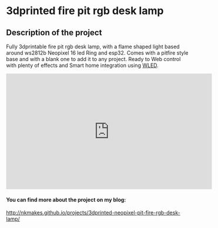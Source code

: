 # 3dprinted fire pit rgb desk lamp

## Description of the project

Fully 3dprintable fire pit rgb desk lamp, with a flame shaped light based around ws2812b Neopixel 16 led Ring and esp32. Comes with a pitfire style base and with a blank one to add it to any project. Ready to Web control with plenty of effects and Smart home integration using [WLED](https://github.com/Aircoookie/WLED).

<iframe width="560" height="315" src="https://www.youtube.com/embed/w1SFw8w_Evw" frameborder="0" allow="accelerometer; autoplay; clipboard-write; encrypted-media; gyroscope; picture-in-picture" allowfullscreen></iframe>

#### You can find more about the project on my blog:
http://nkmakes.github.io/projects/3dprinted-neopixel-pit-fire-rgb-desk-lamp/




